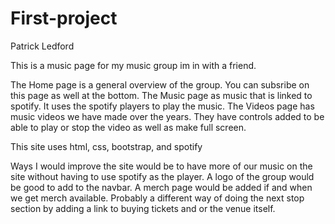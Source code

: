 # First-project

Patrick Ledford

This is a music page for my music group im in with a friend. 

The Home page is a general overview of the group. You can subsribe on this page as well at the bottom. 
The Music page as music that is linked to spotify. It uses the spotify players to play the music.
The Videos page has music videos we have made over the years. They have controls added to be able to play or stop the video as well as make full screen.

This site uses html, css, bootstrap, and spotify

Ways I would improve the site would be to have more of our music on the site without having to use spotify as the player. 
A logo of the group would be good to add to the navbar. 
A merch page would be added if and when we get merch available. 
Probably a different way of doing the next stop section by adding a link to buying tickets and or the venue itself.